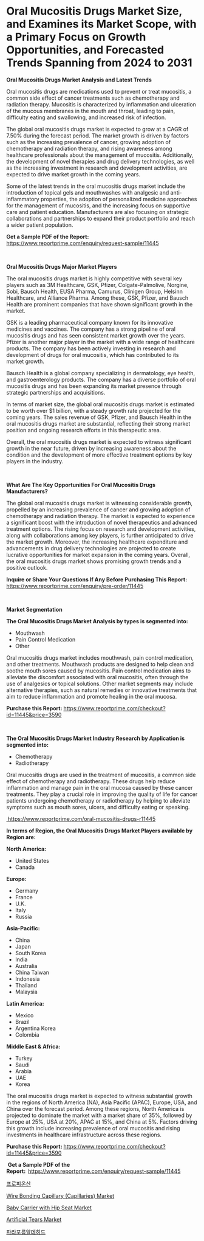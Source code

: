 <p><h1>Oral Mucositis Drugs Market Size, and Examines its Market Scope, with a Primary Focus on Growth Opportunities, and Forecasted Trends Spanning from 2024 to 2031</h1></p><p><strong>Oral Mucositis Drugs Market Analysis and Latest Trends</strong></p>
<p><p>Oral mucositis drugs are medications used to prevent or treat mucositis, a common side effect of cancer treatments such as chemotherapy and radiation therapy. Mucositis is characterized by inflammation and ulceration of the mucous membranes in the mouth and throat, leading to pain, difficulty eating and swallowing, and increased risk of infection.</p><p>The global oral mucositis drugs market is expected to grow at a CAGR of 7.50% during the forecast period. The market growth is driven by factors such as the increasing prevalence of cancer, growing adoption of chemotherapy and radiation therapy, and rising awareness among healthcare professionals about the management of mucositis. Additionally, the development of novel therapies and drug delivery technologies, as well as the increasing investment in research and development activities, are expected to drive market growth in the coming years.</p><p>Some of the latest trends in the oral mucositis drugs market include the introduction of topical gels and mouthwashes with analgesic and anti-inflammatory properties, the adoption of personalized medicine approaches for the management of mucositis, and the increasing focus on supportive care and patient education. Manufacturers are also focusing on strategic collaborations and partnerships to expand their product portfolio and reach a wider patient population.</p></p>
<p><strong>Get a Sample PDF of the Report:&nbsp;</strong> <a href="https://www.reportprime.com/enquiry/request-sample/11445">https://www.reportprime.com/enquiry/request-sample/11445</a></p>
<p>&nbsp;</p>
<p><strong>Oral Mucositis Drugs Major Market Players</strong></p>
<p><p>The oral mucositis drugs market is highly competitive with several key players such as 3M Healthcare, GSK, Pfizer, Colgate-Palmolive, Norgine, Sobi, Bausch Health, EUSA Pharma, Camurus, Clinigen Group, Helsinn Healthcare, and Alliance Pharma. Among these, GSK, Pfizer, and Bausch Health are prominent companies that have shown significant growth in the market.</p><p>GSK is a leading pharmaceutical company known for its innovative medicines and vaccines. The company has a strong pipeline of oral mucositis drugs and has seen consistent market growth over the years. Pfizer is another major player in the market with a wide range of healthcare products. The company has been actively investing in research and development of drugs for oral mucositis, which has contributed to its market growth.</p><p>Bausch Health is a global company specializing in dermatology, eye health, and gastroenterology products. The company has a diverse portfolio of oral mucositis drugs and has been expanding its market presence through strategic partnerships and acquisitions.</p><p>In terms of market size, the global oral mucositis drugs market is estimated to be worth over $1 billion, with a steady growth rate projected for the coming years. The sales revenue of GSK, Pfizer, and Bausch Health in the oral mucositis drugs market are substantial, reflecting their strong market position and ongoing research efforts in this therapeutic area.</p><p>Overall, the oral mucositis drugs market is expected to witness significant growth in the near future, driven by increasing awareness about the condition and the development of more effective treatment options by key players in the industry.</p></p>
<p>&nbsp;</p>
<p><strong>What Are The Key Opportunities For Oral Mucositis Drugs Manufacturers?</strong></p>
<p><p>The global oral mucositis drugs market is witnessing considerable growth, propelled by an increasing prevalence of cancer and growing adoption of chemotherapy and radiation therapy. The market is expected to experience a significant boost with the introduction of novel therapeutics and advanced treatment options. The rising focus on research and development activities, along with collaborations among key players, is further anticipated to drive the market growth. Moreover, the increasing healthcare expenditure and advancements in drug delivery technologies are projected to create lucrative opportunities for market expansion in the coming years. Overall, the oral mucositis drugs market shows promising growth trends and a positive outlook.</p></p>
<p><strong>Inquire or Share Your Questions If Any Before Purchasing This Report:</strong> <a href="https://www.reportprime.com/enquiry/pre-order/11445">https://www.reportprime.com/enquiry/pre-order/11445</a></p>
<p>&nbsp;</p>
<p><strong>Market Segmentation</strong></p>
<p><strong>The Oral Mucositis Drugs Market Analysis by types is segmented into:</strong></p>
<p><ul><li>Mouthwash</li><li>Pain Control Medication</li><li>Other</li></ul></p>
<p><p>Oral mucositis drugs market includes mouthwash, pain control medication, and other treatments. Mouthwash products are designed to help clean and soothe mouth sores caused by mucositis. Pain control medication aims to alleviate the discomfort associated with oral mucositis, often through the use of analgesics or topical solutions. Other market segments may include alternative therapies, such as natural remedies or innovative treatments that aim to reduce inflammation and promote healing in the oral mucosa.</p></p>
<p><strong>Purchase this Report:&nbsp;</strong><a href="https://www.reportprime.com/checkout?id=11445&price=3590">https://www.reportprime.com/checkout?id=11445&price=3590</a></p>
<p>&nbsp;</p>
<p><strong>The Oral Mucositis Drugs Market Industry Research by Application is segmented into:</strong></p>
<p><ul><li>Chemotherapy</li><li>Radiotherapy</li></ul></p>
<p><p>Oral mucositis drugs are used in the treatment of mucositis, a common side effect of chemotherapy and radiotherapy. These drugs help reduce inflammation and manage pain in the oral mucosa caused by these cancer treatments. They play a crucial role in improving the quality of life for cancer patients undergoing chemotherapy or radiotherapy by helping to alleviate symptoms such as mouth sores, ulcers, and difficulty eating or speaking.</p></p>
<p><a href="https://www.reportprime.com/oral-mucositis-drugs-r11445">&nbsp;https://www.reportprime.com/oral-mucositis-drugs-r11445</a></p>
<p><strong>In terms of Region, the Oral Mucositis Drugs Market Players available by Region are:</strong></p>
<p>
    <p> <strong> North America: </strong>
        <ul>
            <li>United States</li>
            <li>Canada</li>
        </ul>
        </p> 
    <p> <strong> Europe: </strong>
        <ul>
            <li>Germany</li>
            <li>France</li>
            <li>U.K.</li>
            <li>Italy</li>
            <li>Russia</li>
        </ul>
        </p> 
    <p> <strong> Asia-Pacific: </strong>
        <ul>
            <li>China</li>
            <li>Japan</li>
            <li>South Korea</li>
            <li>India</li>
            <li>Australia</li>
            <li>China Taiwan</li>
            <li>Indonesia</li>
            <li>Thailand</li>
            <li>Malaysia</li>
        </ul>
        </p> 
    <p> <strong> Latin America: </strong>
        <ul>
            <li>Mexico</li>
            <li>Brazil</li>
            <li>Argentina Korea</li>
            <li>Colombia</li>
        </ul>
        </p> 
    <p> <strong> Middle East & Africa: </strong>
        <ul>
            <li>Turkey</li>
            <li>Saudi</li>
            <li>Arabia</li>
            <li>UAE</li>
            <li>Korea</li>
        </ul>
    </p>
    </p>
<p><p>The oral mucositis drugs market is expected to witness substantial growth in the regions of North America (NA), Asia Pacific (APAC), Europe, USA, and China over the forecast period. Among these regions, North America is projected to dominate the market with a market share of 35%, followed by Europe at 25%, USA at 20%, APAC at 15%, and China at 5%. Factors driving this growth include increasing prevalence of oral mucositis and rising investments in healthcare infrastructure across these regions.</p></p>
<p><strong>Purchase this Report: </strong><a href="https://www.reportprime.com/checkout?id=11445&price=3590">https://www.reportprime.com/checkout?id=11445&price=3590</a></p>
<p>&nbsp;<strong>Get a Sample PDF of the Report:&nbsp;&nbsp;</strong><a href="https://www.reportprime.com/enquiry/request-sample/11445">https://www.reportprime.com/enquiry/request-sample/11445</a></p>
<p><strong></strong></p>
<p><p><a href="https://medium.com/@angelardelean202220221/%ED%94%84%EB%A1%9C%ED%94%BC%EC%98%A8%EC%82%B0-%EC%8B%9C%EC%9E%A5-%EC%9C%A0%ED%98%95-%EC%9D%91%EC%9A%A9-%EB%B0%8F-%EC%A7%80%EB%A6%AC%EB%B3%84-%EC%A2%85%ED%95%A9-%ED%8F%89%EA%B0%80-c3611a96b423">프로피온산</a></p><p><a href="https://www.linkedin.com/pulse/wire-bonding-capillary-capillariesnbspmarket-focuses-market-wkalc">Wire Bonding Capillary (Capillaries) Market</a></p><p><a href="https://issuu.com/reportprime-2/docs/baby-carrier-with-hip-seat-market-size-2030.pptx">Baby Carrier with Hip Seat Market</a></p><p><a href="https://github.com/MaraKoelpin2023/Market-Research-Report-List-1/blob/main/artificial-tears-market.md">Artificial Tears Market</a></p><p><a href="https://medium.com/@giovanileannon/%ED%8F%AC%EB%A7%90%EB%93%9C%ED%95%98%EC%9D%B4%EB%93%9C-%EC%8B%9C%EC%9E%A5-%EC%A7%80%ED%91%9C-%ED%95%B4%EB%8F%85-%EC%8B%9C%EC%9E%A5-%EC%A0%90%EC%9C%A0%EC%9C%A8-%ED%8A%B8%EB%A0%8C%EB%93%9C-%EB%B0%8F-%EC%84%B1%EC%9E%A5-%EC%96%91%EC%83%81-46847474c42d">파라포름알데히드</a></p></p>
